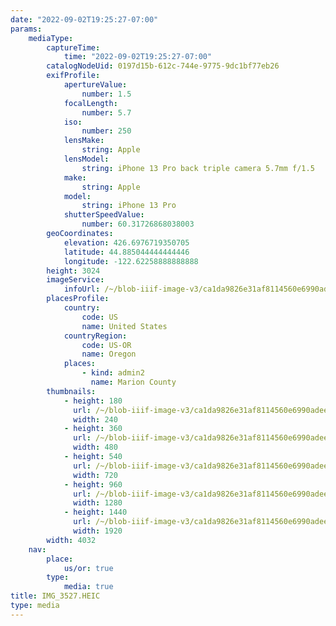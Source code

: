 ```yaml
---
date: "2022-09-02T19:25:27-07:00"
params:
    mediaType:
        captureTime:
            time: "2022-09-02T19:25:27-07:00"
        catalogNodeUid: 0197d15b-612c-744e-9775-9dc1bf77eb26
        exifProfile:
            apertureValue:
                number: 1.5
            focalLength:
                number: 5.7
            iso:
                number: 250
            lensMake:
                string: Apple
            lensModel:
                string: iPhone 13 Pro back triple camera 5.7mm f/1.5
            make:
                string: Apple
            model:
                string: iPhone 13 Pro
            shutterSpeedValue:
                number: 60.31726868038003
        geoCoordinates:
            elevation: 426.6976719350705
            latitude: 44.885044444444446
            longitude: -122.62258888888888
        height: 3024
        imageService:
            infoUrl: /~/blob-iiif-image-v3/ca1da9826e31af8114560e6990adee3d7c8fe0df068c4f9ba4cb2b09e7e96c8c/info.json
        placesProfile:
            country:
                code: US
                name: United States
            countryRegion:
                code: US-OR
                name: Oregon
            places:
                - kind: admin2
                  name: Marion County
        thumbnails:
            - height: 180
              url: /~/blob-iiif-image-v3/ca1da9826e31af8114560e6990adee3d7c8fe0df068c4f9ba4cb2b09e7e96c8c/full/240%2C180/0/default.jpg
              width: 240
            - height: 360
              url: /~/blob-iiif-image-v3/ca1da9826e31af8114560e6990adee3d7c8fe0df068c4f9ba4cb2b09e7e96c8c/full/480%2C360/0/default.jpg
              width: 480
            - height: 540
              url: /~/blob-iiif-image-v3/ca1da9826e31af8114560e6990adee3d7c8fe0df068c4f9ba4cb2b09e7e96c8c/full/720%2C540/0/default.jpg
              width: 720
            - height: 960
              url: /~/blob-iiif-image-v3/ca1da9826e31af8114560e6990adee3d7c8fe0df068c4f9ba4cb2b09e7e96c8c/full/1280%2C960/0/default.jpg
              width: 1280
            - height: 1440
              url: /~/blob-iiif-image-v3/ca1da9826e31af8114560e6990adee3d7c8fe0df068c4f9ba4cb2b09e7e96c8c/full/1920%2C1440/0/default.jpg
              width: 1920
        width: 4032
    nav:
        place:
            us/or: true
        type:
            media: true
title: IMG_3527.HEIC
type: media
---
```

